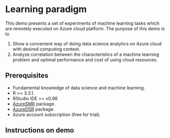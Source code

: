 # Learning paradigm

This demo presents a set of experiments of machine learning tasks which are remotely executed on Azure cloud platform. The purpose of this demo is to

1. Show a convenient way of doing data science analytics on Azure cloud with desired computing context.
2. Analyze correlation between the characteristics of a machine learning problem and optimal performance and cost of using cloud resources.

## Prerequisites

* Fundamental knowledge of data science and machine learning.
* R >= 3.3.1.
* RStudio IDE >= v0.98
* [AzureSMR](https://github.com/Microsoft/AzureSMR) package.
* [AzureDSR](https://github.com/Azure/AzureDSR) package.
* Azure account subscription (free for trial).

## Instructions on demo
